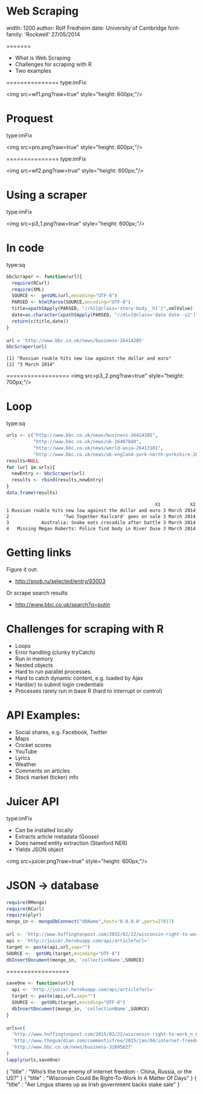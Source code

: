 

Web Scraping
========================================================
width: 1200
author: Rolf Fredheim
date: University of Cambridge
font-family: 'Rockwell'
27/05/2014


=======
- What is Web Scraping
- Challenges for scraping with R
- Two examples

===============
type:imFix

<img src=wf1.png?raw=true" style="height: 600px;"/>


Proquest
===============
type:imFix

<img src=pro.png?raw=true" style="height: 600px;"/>



===============
type:imFix

<img src=wf2.png?raw=true" style="height: 600px;"/>


Using a scraper
===============
type:imFix

<img src=p3_1.png?raw=true" style="height: 600px;"/>


In code
===================
type:sq

```r
bbcScraper <- function(url){
  require(RCurl)
  require(XML)
  SOURCE <-  getURL(url,encoding="UTF-8")
  PARSED <- htmlParse(SOURCE,encoding="UTF-8")
  title=xpathSApply(PARSED, "//h1[@class='story-body__h1']",xmlValue)
  date=as.character(xpathSApply(PARSED, "//div[@class='date date--v2']",xmlValue))[1]
  return(c(title,date))
}

url = 'http://www.bbc.co.uk/news/business-26414285'
bbcScraper(url)
```

```
[1] "Russian rouble hits new low against the dollar and euro"
[2] "3 March 2014"                                           
```



==================
<img src=p3_2.png?raw=true" style="height: 700px;"/>


Loop
==============
type:sq

```r
urls <- c("http://www.bbc.co.uk/news/business-26414285",
          "http://www.bbc.co.uk/news/uk-26407840",
          "http://www.bbc.co.uk/news/world-asia-26413101",
          "http://www.bbc.co.uk/news/uk-england-york-north-yorkshire-26413963")
results=NULL
for (url in urls){
  newEntry <- bbcScraper(url)
  results <- rbind(results,newEntry)
}
data.frame(results) 
```

```
                                                       X1           X2
1 Russian rouble hits new low against the dollar and euro 3 March 2014
2                    'Two Together Railcard' goes on sale 3 March 2014
3            Australia: Snake eats crocodile after battle 3 March 2014
4   Missing Megan Roberts: Police find body in River Ouse 3 March 2014
```



Getting links
=============
Figure it out:
- http://snob.ru/selected/entry/93003

Or scrape search results
- http://www.bbc.co.uk/search?q=putin


Challenges for scraping with R
======================
- Loops
- Error handling (clunky tryCatch)
- Run in memory
- Nested objects
- Hard to run parallel processes. 
- Hard to catch dynamic content, e.g. loaded by Ajax
- Hard(er) to submit login credentials
- Processes rarely run in base R (hard to interrupt or control)




API Examples:
================
- Social shares, e.g. Facebook, Twitter
- Maps
- Cricket scores
- YouTube
- Lyrics
- Weather
- Comments on articles
- Stock market (ticker) info 


Juicer API
=========
type:imFix

- Can be installed locally
- Extracts article metadata (Goose)
- Does named entity extraction (Stanford NER)
- Yields JSON object

<img src=juicer.png?raw=true" style="height: 600px;"/>


JSON -> database
===========

```r
require(RMongo)
require(RCurl)
require(plyr)
mongo_in <- mongoDbConnect("dbName",host='0.0.0.0',port=27017)

url <- 'http://www.huffingtonpost.com/2015/02/22/wisconsin-right-to-work_n_6731064.html'
api <- 'http://juicer.herokuapp.com/api/article?url='
target <- paste(api,url,sep="")
SOURCE <-  getURL(target,encoding="UTF-8")
dbInsertDocument(mongo_in, 'collectionName',SOURCE)
```


==================

```r
saveOne <- function(url){
  api <- 'http://juicer.herokuapp.com/api/article?url='
  target <- paste(api,url,sep="")
  SOURCE <-  getURL(target,encoding="UTF-8")
  dbInsertDocument(mongo_in, 'collectionName',SOURCE)
}

urls=c(
  'http://www.huffingtonpost.com/2015/02/22/wisconsin-right-to-work_n_6731064.html',
  'http://www.theguardian.com/commentisfree/2015/jan/04/internet-freedom-china-russia-us-google-microsoft-digital-sovereignty',
  'http://www.bbc.co.uk/news/business-32895827'
)
lapply(urls,saveOne)
```

{ "title" : "Who’s the true enemy of internet freedom - China, Russia, or the US?" } 
{ "title" : "Wisconsin Could Be Right-To-Work In A Matter Of Days" } 
{ "title" : "Aer Lingus shares up as Irish government backs stake sale" } 




<!-- CSS formatting used in these slides -->

<style>.s1 .reveal .state-background {
  background: #E0E0FF;
} 

.sq1 .reveal section code {
  font-size:145%;
}
.sq1 .reveal section p {
  font-size:100%;
}


.sq .reveal section code {
  font-size:125%;
}
.sq .reveal section p {
  font-size:85%;
}


.sq2 .reveal section code {
	font-size:100%;
}
.sq2 .reveal section p {
  font-size:70%;
}

.reveal section img {
  margin: 15px 0px;
  background: rgba(255, 255, 255, 0.12);
  border: 0px solid white;
  box-shadow: 0 0 0px rgba(0, 0, 0, 0);
  -webkit-transition: all .2s linear;
  -moz-transition: all .2s linear;
  -ms-transition: all .2s linear;
  -o-transition: all .2s linear;
  transition: all .2s linear; }
  
  
.reveal blockquote {
  display: block;
  position: relative;
  width: 100%;
  margin: 5px auto;
  padding: 5px;

  font-style: normal;
  background: #C6D7DC;
  border: 1px solid #C6D7DC;
  box-shadow: none;
}

.reveal pre {   
  margin-top: 0;
  max-width: 100%;
  width: 100%;
  border: 1px solid #ccc;
  white-space: pre-wrap;
  margin-bottom: 1em; 
}

.reveal pre code {
/*  display: block; padding: 0.5em;
*/  font-size: 1.6em;
  line-height: 1.1em;
  background-color: white;
  overflow: visible;
  max-height: none;
  word-wrap: normal;
}

.reveal section centered {
	text-align: center;
   border: none;
}
</style>
